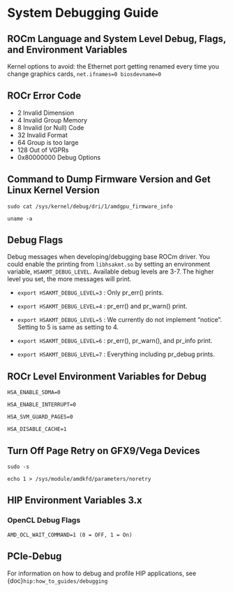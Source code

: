 # System Debugging Guide

## ROCm Language and System Level Debug, Flags, and Environment Variables

Kernel options to avoid: the Ethernet port getting renamed every time you change graphics cards, `net.ifnames=0 biosdevname=0`

## ROCr Error Code

* 2 Invalid Dimension
* 4 Invalid Group Memory
* 8 Invalid (or Null) Code
* 32 Invalid Format
* 64 Group is too large
* 128 Out of VGPRs
* 0x80000000 Debug Options

## Command to Dump Firmware Version and Get Linux Kernel Version

`sudo cat /sys/kernel/debug/dri/1/amdgpu_firmware_info`

`uname -a`

## Debug Flags

Debug messages when developing/debugging base ROCm driver. You could enable the printing from `libhsakmt.so` by setting an environment variable, `HSAKMT_DEBUG_LEVEL`. Available debug levels are 3-7. The higher level you set, the more messages will print.

* `export HSAKMT_DEBUG_LEVEL=3` : Only pr_err() prints.

* `export HSAKMT_DEBUG_LEVEL=4` : pr_err() and pr_warn() print.

* `export HSAKMT_DEBUG_LEVEL=5` : We currently do not implement “notice”. Setting to 5 is same as setting to 4.

* `export HSAKMT_DEBUG_LEVEL=6` : pr_err(), pr_warn(), and pr_info print.

* `export HSAKMT_DEBUG_LEVEL=7` : Everything including pr_debug prints.

## ROCr Level Environment Variables for Debug

`HSA_ENABLE_SDMA=0`

`HSA_ENABLE_INTERRUPT=0`

`HSA_SVM_GUARD_PAGES=0`

`HSA_DISABLE_CACHE=1`

## Turn Off Page Retry on GFX9/Vega Devices

`sudo -s`

`echo 1 > /sys/module/amdkfd/parameters/noretry`

## HIP Environment Variables 3.x

### OpenCL Debug Flags

`AMD_OCL_WAIT_COMMAND=1 (0 = OFF, 1 = On)`

## PCIe-Debug

For information on how to debug and profile HIP applications, see {doc}`hip:how_to_guides/debugging`
